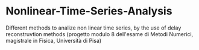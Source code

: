 # Nonlinear-Time-Series-Analysis
 Different methods to analize non linear time series, by the use of delay reconstruvtion methods (progetto modulo 8 dell'esame di Metodi Numerici, magistrale in Fisica, Università di Pisa)
